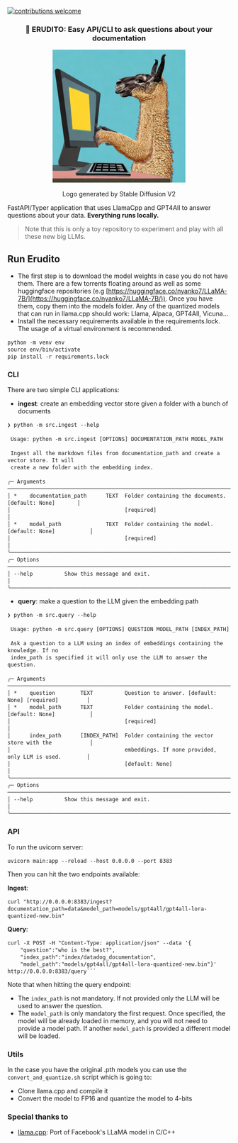 [![contributions welcome](https://img.shields.io/badge/contributions-welcome-brightgreen.svg?style=flat)](https://github.com/adriacabeza/erudito)

<div align="center">
    <h3>🦙 ERUDITO: Easy API/CLI to ask questions about your documentation</h3>
    <img height="300" src="docs/logo.jpeg">

Logo generated by Stable Diffusion V2
</div>

FastAPI/Typer application that uses LlamaCpp and GPT4All to answer questions about your data. **Everything runs locally.**
> Note that this is only a toy repository to experiment and play with all these new big LLMs.

## Run Erudito
- The first step is to download the model weights in case you do not have them. There are a few torrents floating around as well as some huggingface repositories (e.g [https://huggingface.co/nyanko7/LLaMA-7B/](https://huggingface.co/nyanko7/LLaMA-7B/)). Once you have them, copy them into the models folder. Any of the quantized models that can run in llama.cpp should work: Llama, Alpaca, GPT4All, Vicuna...
- Install the necessary requirements available in the requirements.lock. The usage of a virtual environment is recommended. 
```console
python -m venv env
source env/bin/activate
pip install -r requirements.lock
```
### CLI
There are two simple CLI applications:
- **ingest**: create an embedding vector store given a folder with a bunch of documents
```console
❯ python -m src.ingest --help

 Usage: python -m src.ingest [OPTIONS] DOCUMENTATION_PATH MODEL_PATH

 Ingest all the markdown files from documentation_path and create a vector store. It will
 create a new folder with the embedding index.

╭─ Arguments ───────────────────────────────────────────────────────────────────────────────╮
│ *    documentation_path      TEXT  Folder containing the documents. [default: None]       │
│                                    [required]                                             │
│ *    model_path              TEXT  Folder containing the model. [default: None]           │
│                                    [required]                                             │
╰───────────────────────────────────────────────────────────────────────────────────────────╯
╭─ Options ─────────────────────────────────────────────────────────────────────────────────╮
│ --help          Show this message and exit.                                               │
╰───────────────────────────────────────────────────────────────────────────────────────────╯
```

- **query**: make a question to the LLM given the embedding path
```console
❯ python -m src.query --help

 Usage: python -m src.query [OPTIONS] QUESTION MODEL_PATH [INDEX_PATH]

 Ask a question to a LLM using an index of embeddings containing the knowledge. If no
 index_path is specified it will only use the LLM to answer the question.

╭─ Arguments ───────────────────────────────────────────────────────────────────────────────╮
│ *    question        TEXT          Question to answer. [default: None] [required]         │
│ *    model_path      TEXT          Folder containing the model. [default: None]           │
│                                    [required]                                             │
│      index_path      [INDEX_PATH]  Folder containing the vector store with the            │
│                                    embeddings. If none provided, only LLM is used.        │
│                                    [default: None]                                        │
╰───────────────────────────────────────────────────────────────────────────────────────────╯
╭─ Options ─────────────────────────────────────────────────────────────────────────────────╮
│ --help          Show this message and exit.                                               │
╰───────────────────────────────────────────────────────────────────────────────────────────╯
```

### API

To run the uvicorn server:
```console
uvicorn main:app --reload --host 0.0.0.0 --port 8383
```
Then you can hit the two endpoints available:

**Ingest**:
```console
curl "http://0.0.0.0:8383/ingest?documentation_path=data&model_path=models/gpt4all/gpt4all-lora-quantized-new.bin"
```
**Query**:
```console
curl -X POST -H "Content-Type: application/json" --data '{
    "question":"who is the best?",
    "index_path":"index/datadog_documentation",
    "model_path":"models/gpt4all/gpt4all-lora-quantized-new.bin"}' http://0.0.0.0:8383/query```
```
Note that when hitting the query endpoint:
- The `index_path` is not mandatory. If not provided only the LLM will be used to answer the question.
- The `model_path` is only mandatory the first request. Once specified, the model will be already loaded in memory, and you will not need to provide a model path. If another `model_path` is provided a different model will be loaded.

### Utils
In the case you have the original .pth models you can use the ```convert_and_quantize.sh``` script which is going to:
- Clone llama.cpp and compile it
- Convert the model to FP16 and quantize the model to 4-bits

### Special thanks to
- [llama.cpp](https://github.com/ggerganov/llama.cpp): Port of Facebook's LLaMA model in C/C++
